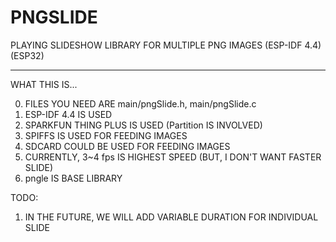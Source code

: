 # PNGSLIDE 

PLAYING SLIDESHOW
LIBRARY FOR MULTIPLE PNG IMAGES 
(ESP-IDF 4.4) 
(ESP32)

----

WHAT THIS IS...

0. FILES YOU NEED ARE main/pngSlide.h, main/pngSlide.c
1. ESP-IDF 4.4 IS USED
2. SPARKFUN THING PLUS IS USED (Partition IS INVOLVED)
3. SPIFFS IS USED FOR FEEDING IMAGES
4. SDCARD COULD BE USED FOR FEEDING IMAGES
5. CURRENTLY, 3~4 fps IS HIGHEST SPEED (BUT, I DON'T WANT FASTER SLIDE)
6. pngle IS BASE LIBRARY 



TODO:

1. IN THE FUTURE, WE WILL ADD VARIABLE DURATION FOR INDIVIDUAL SLIDE


